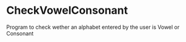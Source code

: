 # CheckVowelConsonant
Program to check wether an alphabet entered by the user is Vowel or Consonant
